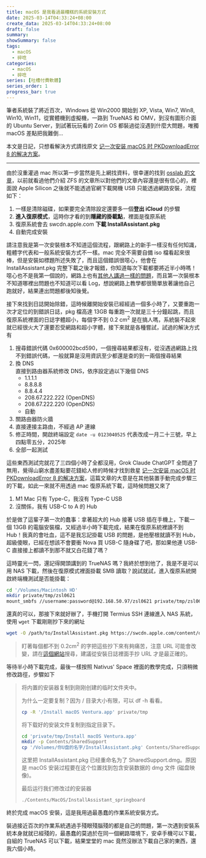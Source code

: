 ```yaml
---
title: macOS 是我看過最糟糕的系統安裝方式
date: 2025-03-14T04:33:24+08:00
create_data: 2025-03-14T04:33:24+08:00
draft: false
summary: 
showSummary: false
tags:
  - macOS
  - 碎唸
categories:
  - macOS
  - 碎唸
series: [吐槽付費軟體]
series_order: 1
progress_bar: true
---
```


筆者系統裝了將近百次，Windows 從 Win2000 開始到 XP, Vista, Win7, Win8, Win10, Win11，從實體機到虛擬機，一路到 TrueNAS 和 OMV，到沒有圖形介面的 Ubuntu Server，到試著玩玩看的 Zorin OS 都裝過從沒遇到什麼大問題，唯獨 macOS 差點把我難倒...

<!-- truncate -->

本文是日記，只想看解決方式請找原文 [记一次安装 macOS 时 PKDownloadError 8 的解决方案](https://naiv.fun/Ops/109.html)。

---

由於沒重灌過 mac 所以第一步當然是先上網找資料，很幸運的找到 [osslab 的文章](https://www.osslab.com.tw/reinstall-macos/)，以前就看過他們介紹 ZFS 的文章所以對他們的文章內容還是很有信心的，裡面說 Apple Silicon 之後就不能透過官網下載開機 USB 只能透過網路安裝，流程如下：

1. 一樣是清除磁碟，如果要完全清除設定還要多一個**登出 iCloud** 的步驟
2. **進入復原模式**，這時你才看的到**隱藏的掛載點**，裡面是復原系統
3. 復原系統會去 swcdn.apple.com **下載 InstallAssistant.pkg**
4. 自動完成安裝

請注意我是第一次安裝根本不知道這個流程，跟網路上的新手一樣沒有任何知識，粗體字代表和一般系統安裝方式不一樣。mac 完全不需要自備 iso 檔看起來很棒，但是安裝如標題所述失敗了，而且這個錯誤很噁心，他會在 InstallAssistant.pkg 完整下載之後才報錯，你知道每次下載都要將近半小時嗎！噁心也不是我第一個說的，網路上也有[其他人講過一樣的問題](https://www.bilibili.com/opus/595066361655121753)，而且第一次裝根本不知道哪裡出問題也不知道可以看 Log，想說網路上教學都很簡單放著讓他自己跑就好，結果連出問題都後知後覺。

接下來找到日誌開始除錯，這時候離開始安裝已經經過一個多小時了，又要重跑一次才定位的到錯誤日誌，pkg 檔高達 13GB 每重跑一次就是三十分鐘起跳，而且復原系統裡面的日誌字體超小，每個字不到 0.2 cm<sup>2</sup> 是在搞人嗎，系統裝不起來就已經很火大了還要忍受網路和超小字體，接下來就是各種嘗試，試過的解決方式有

1. 搜尋錯誤代碼 0x600002bcd590，一個搜尋結果都沒有，從沒遇過網路上找不到錯誤代碼，一般就算是沒用資訊至少都還是查的到一兩個搜尋結果
2. 換 DNS  
直接到路由器系統修改 DNS，依序設定過以下幾個 DNS
   - 1.1.1.1
   - 8.8.8.8
   - 8.8.4.4
   - 208.67.222.222 (OpenDNS)
   - 208.67.222.220 (OpenDNS)
   - 自動
1. 關路由器防火牆
2. 直接連接主路由，不經過 AP 連線
3. 修正時間，開啟終端設定 `date -u 0123040525` 代表改成一月二十三號，早上四點零五分，2025年
4. 全部一起測試

這些東西測試完就花了三四個小時了全都沒用，Grok Claude ChatGPT 全問過了無用，覺得山窮水盡差點要花錢給人修的時候才找到救星 [记一次安装 macOS 时 PKDownloadError 8 的解决方案](https://naiv.fun/Ops/109.html)，這篇文章的大意是在其他裝置手動完成步驟三的下載，如此一來就不用透過 mac 復原系統下載，這時候問題又來了

1. M1 Mac 只有 Type-C，我沒有 Type-C USB
2. 沒關係，我有 USB-C to A 的 Hub

於是做了這輩子第一次的蠢事：拿著超大的 Hub 接著 USB 插在手機上，下載一個 13GB 的電腦安裝檔，又經過半小時下載完成，結果在復原系統裡讀不到 Hub！我真的會吐血，這不是我忘記掛載 USB 的問題，是他壓根就讀不到 Hub，超級傻眼，已經在想該不會要衝 Nova 買 USB-C 隨身碟了吧，那如果他連 USB-C 直接接上都讀不到那不就又白花錢了嗎？

這時靈光一閃，還記得開頭講到的 TrueNAS 嗎？我終於想到他了，我是不是可以用 NAS 下載，然後在復原模式裡面掛載 SMB 讀取？說試就試，進入復原系統開啟終端機測試是否能掛載：

```sh
cd '/Volumes/Macintosh HD'
mkdir private/tmp/zsl0621
mount_smbfs //username:password@192.168.50.97/zsl0621 private/tmp/zsl0621
```

還真的可以，那接下來就好辦了，手機打開 Termius SSH 連線進入 NAS 系統，使用 `wget` 下載剛剛抄下來的網址

```sh
wget -O /path/to/InstallAssistant.pkg https://swcdn.apple.com/content/downloads/32/49/072-84039-A_JPGNVJRH1M/cazcuskjdk6y6yrviytxanoevr5ihmz9lb/InstallAssistant.pkg
```

> 盯著每個都不到 0.2cm<sup>2</sup> 的字把這些抄下來有夠痛苦，注意 URL 可能會改變，請在[這個網站](https://mrmacintosh.com/macos-sonoma-full-installer-database-download-directly-from-apple/)搜尋，建議從安裝日誌裡面手抄 URL 才是最正確的。

等待半小時下載完成，最後一樣按照 Nativus' Space 裡面的教學完成，只須稍微修改路徑，步驟如下

> 将内置的安装器复制到刚刚创建的临时文件夹中。
>
> 为什么一定要复制？因为 / 目录大小有限，可以 df -h 看看。
>
> ```sh
> cp -R '/Install macOS Ventura.app' private/tmp
> ```
>
> 将下载好的安装文件复制到指定目录下。
>
> ```sh
> cd 'private/tmp/Install macOS Ventura.app'
> mkdir -p Contents/SharedSupport
> cp '/Volumes/你U盘的名字/InstallAssistant.pkg' Contents/SharedSupport/SharedSupport.dmg
> ```
>
> 这里把 In­stal­lAs­sis­tant.pkg 已经重命名为了 Shared­Sup­port.dmg。原因是 ma­cOS 安装过程要在这个位置找到包含安装数据的 dmg 文件 (磁盘映像)。
>
> 最后运行我们修改过的安装器
>
> ```sh
> ./Contents/MacOS/InstallAssistant_springboard
> ```

終於完成 macOS 安裝，這是我用過最愚蠢的作業系統安裝方式。

裝過接近百次的作業系統遇過手殘眼殘腦殘的都是自己的問題，第一次遇到安裝系統本身就就已經殘的，最愚蠢的莫過於在同一個網路環境下，安卓手機可以下載，自組的 TrueNAS 可以下載，結果堂堂的 mac 竟然沒辦法下載自己家的東西，還我六個小時。
